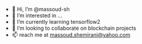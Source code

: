 - 👋 Hi, I’m @massoud-sh
- 👀 I’m interested in ...
- 🌱 I’m currently learning tensorflow2
- 💞️ I’m looking to collaborate on blockchain projects
- 📫 reach me at massoud.shemirani@yahoo.com

<!---
massoud-sh/massoud-sh is a ✨ special ✨ repository because its `README.md` (this file) appears on your GitHub profile.
You can click the Preview link to take a look at your changes.
--->
